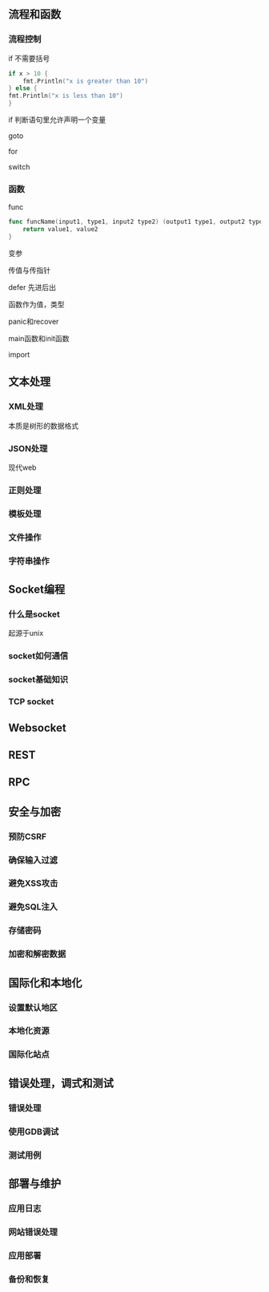 ## 流程和函数

### 流程控制

if 不需要括号

```go
if x > 10 {
	fmt.Println("x is greater than 10")
} else {
fmt.Println("x is less than 10")
}
```

if 判断语句里允许声明一个变量

goto

for

switch

### 函数

func

```go
func funcName(input1, type1, input2 type2) (output1 type1, output2 type2) {
	return value1, value2
}
```

变参

传值与传指针

defer 先进后出

函数作为值，类型

panic和recover

main函数和init函数

import

## 

## 文本处理

### XML处理

本质是树形的数据格式

### JSON处理

现代web

### 正则处理

### 模板处理

### 文件操作

### 字符串操作



## Socket编程

### 什么是socket

起源于unix

### socket如何通信

### socket基础知识

### TCP socket



## Websocket

## REST

## RPC



## 安全与加密

### 预防CSRF

### 确保输入过滤

### 避免XSS攻击

### 避免SQL注入

### 存储密码

### 加密和解密数据



## 国际化和本地化

### 设置默认地区

### 本地化资源

### 国际化站点



## 错误处理，调式和测试

### 错误处理

### 使用GDB调试

### 测试用例



## 部署与维护

### 应用日志

### 网站错误处理

### 应用部署

### 备份和恢复































